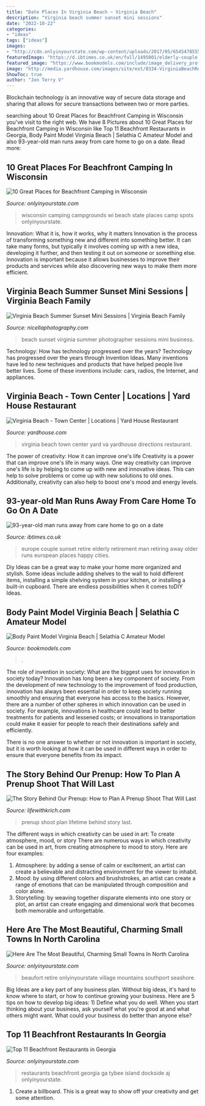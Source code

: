 ```yaml
---
title: "Date Places In Virginia Beach ~ Virginia Beach"
description: "Virginia beach summer sunset mini sessions"
date: "2022-10-22"
categories:
- "ideas"
tags: ["ideas"]
images:
- "http://cdn.onlyinyourstate.com/wp-content/uploads/2017/05/6545478555_73abf56744_b.jpg"
featuredImage: "https://d.ibtimes.co.uk/en/full/1495001/elderly-couple.jpg"
featured_image: "https://www.bookmodels.com/include/image_delivery_profile_lg.php?id=127718_LG_01.jpg"
image: "http://media.yardhouse.com/images/site/ext/8334-VirginiaBeachRestaurant_NightEXT_YH-600x522d.jpg"
ShowToc: true
author: "Jon Terry V"
---
```



Blockchain technology is an innovative way of secure data storage and sharing that allows for secure transactions between two or more parties.

	

		
searching about 10 Great Places for Beachfront Camping in Wisconsin you've visit to the right web. We have 8 Pictures about 10 Great Places for Beachfront Camping in Wisconsin like Top 11 Beachfront Restaurants in Georgia, Body Paint Model Virginia Beach | Selathia C Amateur Model and also 93-year-old man runs away from care home to go on a date. Read more:
		
    
## 10 Great Places For Beachfront Camping In Wisconsin

<img loading=lazy src="http://cdn.onlyinyourstate.com/wp-content/uploads/2017/05/6545478555_73abf56744_b.jpg" onerror="this.onerror=null;this.src='https://tse3.mm.bing.net/th?id=OIP.Uu9NXonnG4wwK0JV9OUM5QHaFH&amp;pid=15.1';" alt="10 Great Places for Beachfront Camping in Wisconsin">

_Source: onlyinyourstate.com_

>wisconsin camping campgrounds wi beach state places camp spots onlyinyourstate. 

	

Innovation: What it is, how it works, why it matters
Innovation is the process of transforming something new and different into something better. It can take many forms, but typically it involves coming up with a new idea, developing it further, and then testing it out on someone or something else. Innovation is important because it allows businesses to improve their products and services while also discovering new ways to make them more efficient.

    
## Virginia Beach Summer Sunset Mini Sessions | Virginia Beach Family

<img loading=lazy src="http://nicellaphotography.com/wp-content/uploads/2014/06/Lin_047.jpg" onerror="this.onerror=null;this.src='https://tse1.mm.bing.net/th?id=OIP.Uqpg1Lo0ZZMbUxbt-pMuVgHaLH&amp;pid=15.1';" alt="Virginia Beach Summer Sunset Mini Sessions | Virginia Beach Family">

_Source: nicellaphotography.com_

>beach sunset virginia summer photographer sessions mini business. 

	

Technology: How has technology progressed over the years?
Technology has progressed over the years through Invention Ideas. Many inventions have led to new techniques and products that have helped people live better lives. Some of these inventions include: cars, radios, the Internet, and appliances.

    
## Virginia Beach - Town Center | Locations | Yard House Restaurant

<img loading=lazy src="http://media.yardhouse.com/images/site/ext/8334-VirginiaBeachRestaurant_NightEXT_YH-600x522d.jpg" onerror="this.onerror=null;this.src='https://tse4.mm.bing.net/th?id=OIP.GHI8K-2UzjJALvM-qw7vjgHaGf&amp;pid=15.1';" alt="Virginia Beach - Town Center | Locations | Yard House Restaurant">

_Source: yardhouse.com_

>virginia beach town center yard va yardhouse directions restaurant. 

	

The power of creativity: How it can improve one's life
Creativity is a power that can improve one's life in many ways. One way creativity can improve one's life is by helping to come up with new and innovative ideas. This can help to solve problems or come up with new solutions to old ones. Additionally, creativity can also help to boost one's mood and energy levels.

    
## 93-year-old Man Runs Away From Care Home To Go On A Date

<img loading=lazy src="https://d.ibtimes.co.uk/en/full/1495001/elderly-couple.jpg" onerror="this.onerror=null;this.src='https://tse1.mm.bing.net/th?id=OIP.JB72itgN3Fcf-fHMqNa9qQHaE8&amp;pid=15.1';" alt="93-year-old man runs away from care home to go on a date">

_Source: ibtimes.co.uk_

>europe couple sunset retire elderly retirement man retiring away older runs european places happy cities. 

	

Diy Ideas can be a great way to make your home more organized and stylish. Some ideas include adding shelves to the wall to hold different items, installing a simple shelving system in your kitchen, or installing a built-in cupboard. There are endless possibilities when it comes toDIY Ideas.

    
## Body Paint Model Virginia Beach | Selathia C Amateur Model

<img loading=lazy src="https://www.bookmodels.com/include/image_delivery_profile_lg.php?id=127718_LG_01.jpg" onerror="this.onerror=null;this.src='https://tse1.mm.bing.net/th?id=OIP.zfGiBrE6M0U1S1_zG-3dLAHaLH&amp;pid=15.1';" alt="Body Paint Model Virginia Beach | Selathia C Amateur Model">

_Source: bookmodels.com_

>. 

	

The role of invention in society: What are the biggest uses for innovation in society today?
Innovation has long been a key component of society. From the development of new technology to the improvement of food production, innovation has always been essential in order to keep society running smoothly and ensuring that everyone has access to the basics. 
However, there are a number of other spheres in which innovation can be used in society. For example, innovations in healthcare could lead to better treatments for patients and lessened costs; or innovations in transportation could make it easier for people to reach their destinations safely and efficiently. 

There is no one answer to whether or not innovation is important in society, but it is worth looking at how it can be used in different ways in order to ensure that everyone benefits from its impact.

    
## The Story Behind Our Prenup: How To Plan A Prenup Shoot That Will Last

<img loading=lazy src="https://lifewithkrich.com/wp-content/uploads/2020/06/20.jpg" onerror="this.onerror=null;this.src='https://tse4.mm.bing.net/th?id=OIP.PaiJWXUbOynw14JPkbtwDwHaE8&amp;pid=15.1';" alt="The Story Behind Our Prenup: How to Plan A Prenup Shoot That Will Last">

_Source: lifewithkrich.com_

>prenup shoot plan lifetime behind story last. 

	

The different ways in which creativity can be used in art: To create atmosphere, mood, or story
There are numerous ways in which creativity can be used in art, from creating atmosphere to mood to story. Here are four examples:
1. Atmosphere: by adding a sense of calm or excitement, an artist can create a believable and distracting environment for the viewer to inhabit.
2. Mood: by using different colors and brushstrokes, an artist can create a range of emotions that can be manipulated through composition and color alone.
3. Storytelling: by weaving together disparate elements into one story or plot, an artist can create engaging and dimensional work that becomes both memorable and unforgettable.

    
## Here Are The Most Beautiful, Charming Small Towns In North Carolina

<img loading=lazy src="https://cdn.onlyinyourstate.com/wp-content/uploads/2015/08/beaufort-nc-10-700x467.jpg" onerror="this.onerror=null;this.src='https://tse1.mm.bing.net/th?id=OIP.qzcKV_00zGqbPaXJnoPkPAHaE8&amp;pid=15.1';" alt="Here Are The Most Beautiful, Charming Small Towns In North Carolina">

_Source: onlyinyourstate.com_

>beaufort retire onlyinyourstate village mountains southport seashore. 

	

Big Ideas are a key part of any business plan. Without big ideas, it's hard to know where to start, or how to continue growing your business. Here are 5 tips on how to develop big ideas: 1) Define what you do well. When you start thinking about your business, ask yourself what you're good at and what others might want. What could your business do better than anyone else?

    
## Top 11 Beachfront Restaurants In Georgia

<img loading=lazy src="http://cdn.onlyinyourstate.com/wp-content/uploads/2016/06/ajs2.jpg" onerror="this.onerror=null;this.src='https://tse1.mm.bing.net/th?id=OIP.HN1D93AvF2U6ntzJaU6xIwHaFj&amp;pid=15.1';" alt="Top 11 Beachfront Restaurants in Georgia">

_Source: onlyinyourstate.com_

>restaurants beachfront georgia ga tybee island dockside aj onlyinyourstate. 

	

1. Create a billboard. This is a great way to show off your creativity and get some attention.

